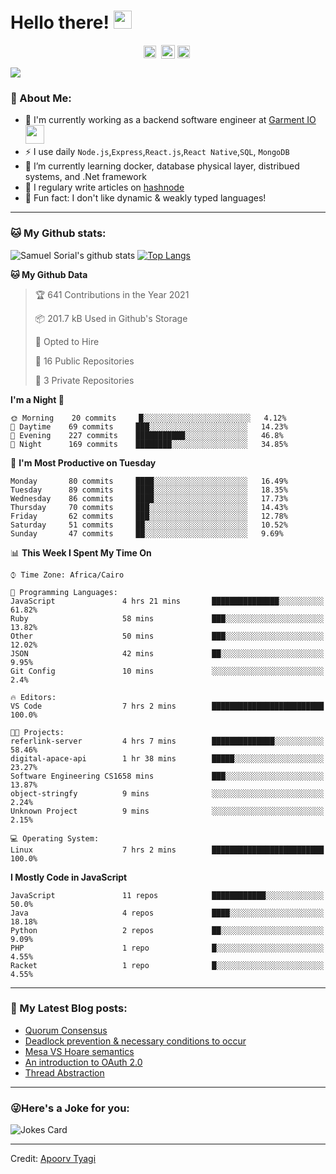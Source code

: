 # Hello there! <img src="https://github.com/TheDudeThatCode/TheDudeThatCode/blob/master/Assets/Hi.gif" width="29px">
<p align="center">
<a href="https://www.linkedin.com/in/samuel-sorial/" target="blank"><img align="center" src="https://cdn.jsdelivr.net/npm/simple-icons@3.0.1/icons/linkedin.svg" alt="samuel_linkedin" height="20" width="20" /></a>&nbsp;
<a href="https://stackoverflow.com/users/13089670/samuel-sorial"><img align="center" alt="Samuel Sorial stack over flow" width="22px" src="https://cdn.jsdelivr.net/npm/simple-icons@3.0.1/icons/stackoverflow.svg" /></a>
<a href="https://twitter.com/samolaaaa" target="blank"><img align="center" src="https://cdn.jsdelivr.net/npm/simple-icons@3.0.1/icons/twitter.svg" alt="samuel_twitter" height="20" width="20" /></a>&nbsp;
</p>


![](https://camo.githubusercontent.com/992babdffd8c74a1502de375fbdf7e4d54773242/68747470733a2f2f6d656469612e67697068792e636f6d2f6d656469612f53576f536b4e36447854737a71494b4571762f67697068792e676966)

### 🤵 About Me:
- 🏦 I'm currently working as a backend software engineer at [Garment IO](https://garment.io)
      <img src="https://media.giphy.com/media/WUlplcMpOCEmTGBtBW/giphy.gif" width="30">
- ⚡ I use daily ```Node.js```,```Express```,```React.js```,```React Native```,```SQL```, ```MongoDB```
- 🌱 I’m currently learning docker, database physical layer, distribued systems, and .Net framework
- 📝 I regulary write articles on [hashnode](https://samuelsorial.tech/)
- 🤔 Fun fact: I don't like dynamic & weakly typed languages!

---
### 🐱 My Github stats:
![Samuel Sorial's github stats](https://github-readme-stats.vercel.app/api?username=samuel-sorial&show_icons=true&title_color=ffc857&icon_color=8ac926&text_color=daf7dc&bg_color=151515&hide=["stars"])
[![Top Langs](https://github-readme-stats.vercel.app/api/top-langs/?username=samuel-sorial&layout=compact&text_color=daf7dc&bg_color=151515)](https://github.com/anuraghazra/github-readme-stats)

<!--START_SECTION:waka-->
**🐱 My Github Data** 

> 🏆 641 Contributions in the Year 2021
 > 
> 📦 201.7 kB Used in Github's Storage 
 > 
> 💼 Opted to Hire
 > 
> 📜 16 Public Repositories 
 > 
> 🔑 3 Private Repositories  
 > 
**I'm a Night 🦉** 

```text
🌞 Morning    20 commits     █░░░░░░░░░░░░░░░░░░░░░░░░   4.12% 
🌆 Daytime    69 commits     ███░░░░░░░░░░░░░░░░░░░░░░   14.23% 
🌃 Evening    227 commits    ███████████░░░░░░░░░░░░░░   46.8% 
🌙 Night      169 commits    ████████░░░░░░░░░░░░░░░░░   34.85%

```
📅 **I'm Most Productive on Tuesday** 

```text
Monday       80 commits     ████░░░░░░░░░░░░░░░░░░░░░   16.49% 
Tuesday      89 commits     ████░░░░░░░░░░░░░░░░░░░░░   18.35% 
Wednesday    86 commits     ████░░░░░░░░░░░░░░░░░░░░░   17.73% 
Thursday     70 commits     ███░░░░░░░░░░░░░░░░░░░░░░   14.43% 
Friday       62 commits     ███░░░░░░░░░░░░░░░░░░░░░░   12.78% 
Saturday     51 commits     ██░░░░░░░░░░░░░░░░░░░░░░░   10.52% 
Sunday       47 commits     ██░░░░░░░░░░░░░░░░░░░░░░░   9.69%

```


📊 **This Week I Spent My Time On** 

```text
⌚︎ Time Zone: Africa/Cairo

💬 Programming Languages: 
JavaScript               4 hrs 21 mins       ███████████████░░░░░░░░░░   61.82% 
Ruby                     58 mins             ███░░░░░░░░░░░░░░░░░░░░░░   13.82% 
Other                    50 mins             ███░░░░░░░░░░░░░░░░░░░░░░   12.02% 
JSON                     42 mins             ██░░░░░░░░░░░░░░░░░░░░░░░   9.95% 
Git Config               10 mins             ░░░░░░░░░░░░░░░░░░░░░░░░░   2.4%

🔥 Editors: 
VS Code                  7 hrs 2 mins        █████████████████████████   100.0%

🐱‍💻 Projects: 
referlink-server         4 hrs 7 mins        ██████████████░░░░░░░░░░░   58.46% 
digital-apace-api        1 hr 38 mins        █████░░░░░░░░░░░░░░░░░░░░   23.27% 
Software Engineering CS1658 mins             ███░░░░░░░░░░░░░░░░░░░░░░   13.87% 
object-stringfy          9 mins              ░░░░░░░░░░░░░░░░░░░░░░░░░   2.24% 
Unknown Project          9 mins              ░░░░░░░░░░░░░░░░░░░░░░░░░   2.15%

💻 Operating System: 
Linux                    7 hrs 2 mins        █████████████████████████   100.0%

```

**I Mostly Code in JavaScript** 

```text
JavaScript               11 repos            ████████████░░░░░░░░░░░░░   50.0% 
Java                     4 repos             ████░░░░░░░░░░░░░░░░░░░░░   18.18% 
Python                   2 repos             ██░░░░░░░░░░░░░░░░░░░░░░░   9.09% 
PHP                      1 repo              █░░░░░░░░░░░░░░░░░░░░░░░░   4.55% 
Racket                   1 repo              █░░░░░░░░░░░░░░░░░░░░░░░░   4.55%

```



<!--END_SECTION:waka-->

---

### 📕 My Latest Blog posts:
<!-- BLOG-POST-LIST:START -->
- [Quorum Consensus](https://samuelsorial.tech/quorum-consensus)
- [Deadlock prevention & necessary conditions to occur](https://samuelsorial.tech/deadlock-prevention-and-necessary-conditions-to-occur)
- [Mesa VS Hoare semantics](https://samuelsorial.tech/mesa-vs-hoare-semantics)
- [An introduction to OAuth 2.0](https://samuelsorial.tech/an-introduction-to-oauth-20)
- [Thread Abstraction](https://samuelsorial.tech/thread-abstraction)
<!-- BLOG-POST-LIST:END -->
---

### 😜Here's a Joke for you:
<img src="https://readme-jokes.vercel.app/api" alt="Jokes Card" />

----

Credit: [Apoorv Tyagi](https://github.com/ApoorvTyagi)

